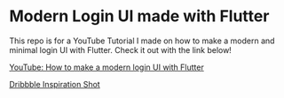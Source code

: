# Modern Login UI made with Flutter

This repo is for a YouTube Tutorial I made on how to make a modern and minimal login UI with Flutter. Check it out with the link below! 

[YouTube: How to make a modern login UI with Flutter](https://youtu.be/Ng6e3oP_8Ec)

[Dribbble Inspiration Shot](https://dribbble.com/shots/10951968-Real-Estate-Network)
